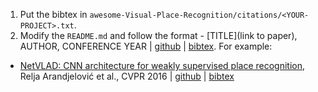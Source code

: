 1. Put the bibtex in `awesome-Visual-Place-Recognition/citations/<YOUR-PROJECT>.txt`.
2. Modify the `README.md` and follow the format - [TITLE](link to paper), AUTHOR, CONFERENCE YEAR | [github](optional_link) | [bibtex](link). For example:
- [NetVLAD: CNN architecture for weakly supervised place recognition](https://arxiv.org/abs/1511.07247), Relja Arandjelović et al., CVPR 2016 | [github](https://github.com/Relja/netvlad) | [bibtex](./citations/Arandjelovic_2018_NetVLAD.txt)
